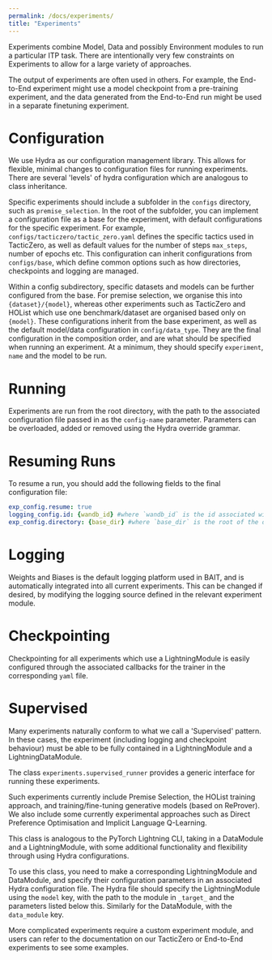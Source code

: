 ```yaml
---
permalink: /docs/experiments/
title: "Experiments"
---
```


Experiments combine Model, Data and possibly Environment modules to run a particular ITP task.
There are intentionally very few constraints on Experiments to allow for a large variety of approaches.

The output of experiments are often used in others. For example, the End-to-End experiment
might use a model checkpoint from a pre-training experiment, and the data generated from the End-to-End run might be used 
in a separate finetuning experiment.

# Configuration

We use Hydra as our configuration management library. This allows for flexible, minimal changes
to configuration files for running experiments. There are several 'levels' of hydra configuration which
are analogous to class inheritance.

Specific experiments should include a subfolder in the `configs` directory,
such as `premise_selection`. In the root of the subfolder, you can implement a configuration
file as a base for the experiment, with default configurations for the specific experiment.
For example, `configs/tacticzero/tactic_zero.yaml` defines the specific tactics used
in TacticZero, as well as default values for the number of steps `max_steps`, number of epochs etc.
This configuration can inherit configurations from `configs/base`, which define common options such as how directories,
checkpoints and logging are managed.

Within a config subdirectory, specific datasets and models can be further configured from the base.
For premise selection, we organise this into `{dataset}/{model}`, whereas other experiments such as TacticZero and HOList
which use one benchmark/dataset are organised based only on `{model}`. 
These configurations inherit from the base experiment, as well as the default model/data configuration in `config/data_type`.
They are the final configuration in the composition order, and are what should be specified when running an experiment.
At a minimum, they should specify `experiment`, `name` and the model to be run.

# Running

Experiments are run from the root directory,
with the path to the associated configuration file passed in as the `config-name` parameter.
Parameters can be overloaded, added or removed using the Hydra override grammar.

# Resuming Runs
To resume a run, you should add the following fields to the final configuration file:

```yaml
exp_config.resume: true 
logging_config.id: {wandb_id} #where `wandb_id` is the id associated with the resuming run
exp_config.directory: {base_dir} #where `base_dir` is the root of the directory created from the resuming run.
```

# Logging
Weights and Biases is the default logging platform used in BAIT, and is automatically integrated into all current experiments.
This can be changed if desired, by modifying the logging source defined in the relevant experiment module.

# Checkpointing
Checkpointing for all experiments which use a LightningModule is easily configured through the associated callbacks 
for the trainer in the corresponding `yaml` file. 

# Supervised 

Many experiments naturally conform to what we call a 'Supervised' pattern. In these cases,
the experiment (including logging and checkpoint behaviour) must be able to be fully contained in a LightningModule and a LightningDataModule.

The class `experiments.supervised_runner` provides a generic interface for running these experiments.

Such experiments currently include Premise Selection, the HOList training approach,
and training/fine-tuning generative models (based on ReProver).
We also include some currently experimental approaches such as Direct Preference Optimisation and Implicit Language Q-Learning.

This class is analogous to the PyTorch Lightning CLI, taking in a DataModule and a LightningModule,
with some additional functionality and flexibility through using Hydra configurations.

To use this class, you need to make a corresponding LightningModule and DataModule,
and specify their configuration parameters in an associated Hydra configuration file. The Hydra file
should specify the LightningModule using the `model` key, with the path to the module in `_target_` and
the parameters listed below this. Similarly for the DataModule, with the `data_module` key.

More complicated experiments require a custom experiment module, and users can refer to the documentation on our
TacticZero or End-to-End experiments to see some examples.  